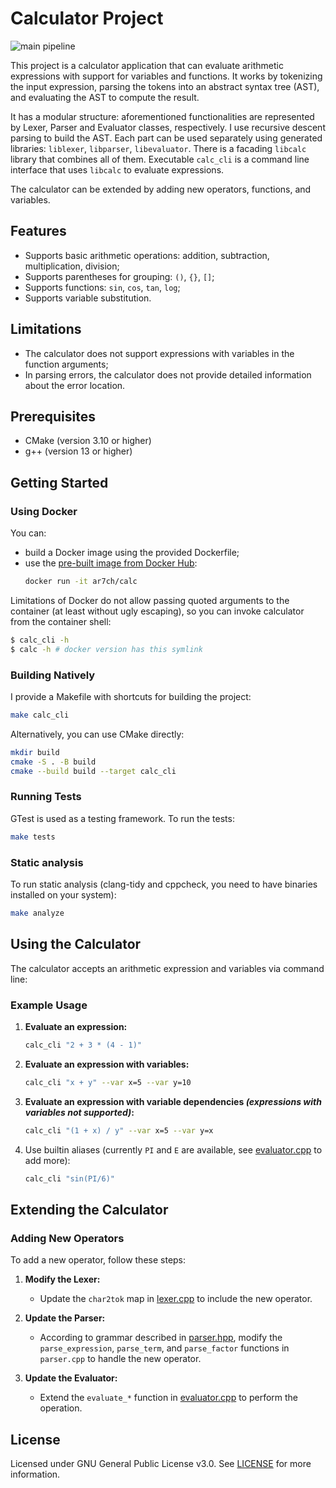 # Calculator Project

![main pipeline](https://github.com/ar7ch/calc/actions/workflows/main.yml/badge.svg)

This project is a calculator application that can evaluate arithmetic expressions with support for variables and functions. It works by tokenizing the input expression, parsing the tokens into an abstract syntax tree (AST), and evaluating the AST to compute the result.

It has a modular structure: aforementioned functionalities are represented by Lexer, Parser and Evaluator classes, respectively. I use recursive descent parsing to build the AST.
Each part can be used separately using generated libraries: `liblexer`, `libparser`, `libevaluator`. There is a facading `libcalc` library that combines all of them.
Executable `calc_cli` is a command line interface that uses `libcalc` to evaluate expressions.

The calculator can be extended by adding new operators, functions, and variables.

## Features

- Supports basic arithmetic operations: addition, subtraction, multiplication, division;
- Supports parentheses for grouping: `()`, `{}`, `[]`;
- Supports functions: `sin`, `cos`, `tan`, `log`;
- Supports variable substitution.

## Limitations

- The calculator does not support expressions with variables in the function arguments;
- In parsing errors, the calculator does not provide detailed information about the error location.

## Prerequisites

- CMake (version 3.10 or higher)
- g++ (version 13 or higher)

## Getting Started

### Using Docker

You can:
- build a Docker image using the provided Dockerfile;
- use the [pre-built image from Docker Hub](https://hub.docker.com/repository/docker/ar7ch/calc):
    ```sh
    docker run -it ar7ch/calc
    ```

Limitations of Docker do not allow passing quoted arguments to the container (at least without ugly escaping), so you can invoke calculator from the container shell:
```sh
$ calc_cli -h
$ calc -h # docker version has this symlink
```

### Building Natively

I provide a Makefile with shortcuts for building the project:

```sh
make calc_cli
```

Alternatively, you can use CMake directly:

```sh
mkdir build
cmake -S . -B build
cmake --build build --target calc_cli
```

### Running Tests

GTest is used as a testing framework. To run the tests:

```sh
make tests
```


### Static analysis

To run static analysis (clang-tidy and cppcheck, you need to have binaries installed on your system):

```sh
make analyze
```


## Using the Calculator

The calculator accepts an arithmetic expression and variables via command line:

### Example Usage

1. **Evaluate an expression:**
   ```sh
   calc_cli "2 + 3 * (4 - 1)"
   ```

2. **Evaluate an expression with variables:**
   ```sh
   calc_cli "x + y" --var x=5 --var y=10
   ```

3. **Evaluate an expression with variable dependencies _(expressions with variables not supported)_:**
   ```sh
   calc_cli "(1 + x) / y" --var x=5 --var y=x
   ```
4. Use builtin aliases (currently `PI` and `E` are available, see [evaluator.cpp](src/evaluator.cpp) to add more):
   ```sh
   calc_cli "sin(PI/6)"
   ```

## Extending the Calculator

### Adding New Operators

To add a new operator, follow these steps:

1. **Modify the Lexer:**
   - Update the `char2tok` map in [lexer.cpp](src/lexer.cpp) to include the new operator.

2. **Update the Parser:**
   - According to grammar described in [parser.hpp](src/parser.hpp), modify the `parse_expression`, `parse_term`, and `parse_factor` functions in `parser.cpp` to handle the new operator.

3. **Update the Evaluator:**
   - Extend the `evaluate_*` function in [evaluator.cpp](src/evaluator.cpp) to perform the operation.

## License

Licensed under GNU General Public License v3.0. See [LICENSE](LICENSE) for more information.
